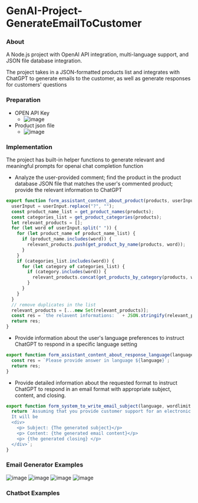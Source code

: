 # GenAI-Project-GenerateEmailToCustomer

### About
A Node.js project with OpenAI API integration, multi-language support, and JSON file database integration.

The project takes in a JSON-formatted products list and integrates with ChatGPT to generate emails to the customer, as well as generate responses for customers' questions

### Preparation
 - OPEN API Key
   - ![image](https://github.com/elly-zhu/GenAI-Project-GenerateEmailToCustomer/assets/22209839/03aaef29-76d5-4c4d-92d6-d4bb88572efa)
 - Product json file
   - ![image](https://github.com/elly-zhu/GenAI-Project-GenerateEmailToCustomer/assets/22209839/71b4b543-e560-440f-a436-750a2affc5d3)

### Implementation
The project has built-in helper functions to generate relevant and meaningful prompts for openai chat completion function
 - Analyze the user-provided comment; find the product in the product database JSON file that matches the user's commented product; provide the relevant information to ChatGPT
```javascript
export function form_assistant_content_about_product(products, userInput) {
  userInput = userInput.replace("?", "");
  const product_name_list = get_product_names(products);
  const categories_list = get_product_categories(products);
  let relevant_products = [];
  for (let word of userInput.split(" ")) {
    for (let product_name of product_name_list) {
      if (product_name.includes(word)) {
        relevant_products.push(get_product_by_name(products, word));
      }
    }
    if (categories_list.includes(word)) {
      for (let category of categories_list) {
        if (category.includes(word)) {
          relevant_products.concat(get_products_by_category(products, word));
        }
      }
    }
  }
  // remove duplicates in the list
  relevant_products = [...new Set(relevant_products)];
  const res = `the relavent informations: ` + JSON.stringify(relevant_products);
  return res;
}
```

- Provide information about the user's language preferences to instruct ChatGPT to respond in a specific language setting
```javascript
export function form_assistant_content_about_response_language(language) {
  const res = `Please provide answer in language ${language}`;
  return res;
}
```

- Provide detailed information about the requested format to instruct ChatGPT to respond in an email format with appropriate subject, content, and closing.
```javascript
export function form_system_to_write_email_subject(language, wordlimit = 150) {
  return `Assuming that you provide customer support for an electronic product company. The following text is the customer's comment about the products, please generate an email in ${language} of the comment. The email will be used to be sent to the customer. Please limit the content to ${wordlimit} words. In addition, the return result will be in html format. 
  It will be
  <div>
    <p> Subject: {The generated subject}</p>
    <p> Content: {the generated email content}</p>
    <p> {the generated closing} </p>
  </div>`;
}
```

### Email Generator Examples
![image](https://github.com/elly-zhu/GenAI-Project-GenerateEmailToCustomer/assets/22209839/4192d326-e748-4dc3-87ab-15abc1a5ffe5)
![image](https://github.com/elly-zhu/GenAI-Project-GenerateEmailToCustomer/assets/22209839/73c2be57-2a2f-4e44-b2e4-851fe636c29a)
![image](https://github.com/elly-zhu/GenAI-Project-GenerateEmailToCustomer/assets/22209839/863a0d94-9a90-4c0b-9de6-6c8d23cf243d)
![image](https://github.com/elly-zhu/GenAI-Project-GenerateEmailToCustomer/assets/22209839/eee5deb0-2d43-4bbf-bad2-19cd457810a8)


### Chatbot Examples
